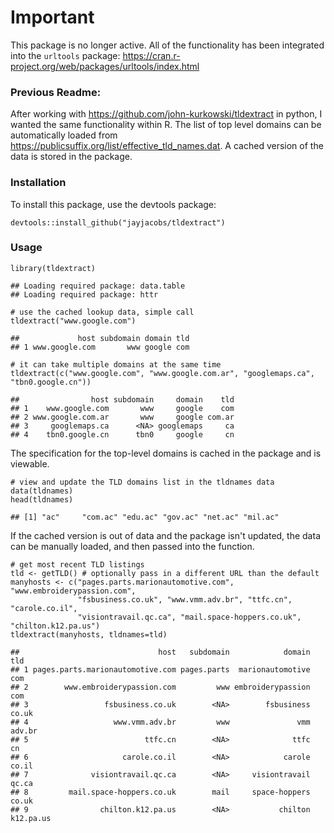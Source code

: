 # Important

This package is no longer active.  All of the functionality has been integrated into the `urltools` package:
https://cran.r-project.org/web/packages/urltools/index.html


### Previous Readme:

After working with <https://github.com/john-kurkowski/tldextract> in
python, I wanted the same functionality within R. The list of top level
domains can be automatically loaded from
<https://publicsuffix.org/list/effective_tld_names.dat>. A cached
version of the data is stored in the package.

### Installation

To install this package, use the devtools package:

    devtools::install_github("jayjacobs/tldextract")

### Usage

    library(tldextract)

    ## Loading required package: data.table
    ## Loading required package: httr

    # use the cached lookup data, simple call
    tldextract("www.google.com")

    ##             host subdomain domain tld
    ## 1 www.google.com       www google com

    # it can take multiple domains at the same time
    tldextract(c("www.google.com", "www.google.com.ar", "googlemaps.ca", "tbn0.google.cn"))

    ##                host subdomain     domain    tld
    ## 1    www.google.com       www     google    com
    ## 2 www.google.com.ar       www     google com.ar
    ## 3     googlemaps.ca      <NA> googlemaps     ca
    ## 4    tbn0.google.cn      tbn0     google     cn

The specification for the top-level domains is cached in the package and
is viewable.

    # view and update the TLD domains list in the tldnames data
    data(tldnames)
    head(tldnames)

    ## [1] "ac"     "com.ac" "edu.ac" "gov.ac" "net.ac" "mil.ac"

If the cached version is out of data and the package isn't updated, the
data can be manually loaded, and then passed into the function.

    # get most recent TLD listings
    tld <- getTLD() # optionally pass in a different URL than the default
    manyhosts <- c("pages.parts.marionautomotive.com", "www.embroiderypassion.com", 
                   "fsbusiness.co.uk", "www.vmm.adv.br", "ttfc.cn", "carole.co.il",
                   "visiontravail.qc.ca", "mail.space-hoppers.co.uk", "chilton.k12.pa.us")
    tldextract(manyhosts, tldnames=tld)

    ##                               host   subdomain            domain       tld
    ## 1 pages.parts.marionautomotive.com pages.parts  marionautomotive       com
    ## 2        www.embroiderypassion.com         www embroiderypassion       com
    ## 3                 fsbusiness.co.uk        <NA>        fsbusiness     co.uk
    ## 4                   www.vmm.adv.br         www               vmm    adv.br
    ## 5                          ttfc.cn        <NA>              ttfc        cn
    ## 6                     carole.co.il        <NA>            carole     co.il
    ## 7              visiontravail.qc.ca        <NA>     visiontravail     qc.ca
    ## 8         mail.space-hoppers.co.uk        mail     space-hoppers     co.uk
    ## 9                chilton.k12.pa.us        <NA>           chilton k12.pa.us
